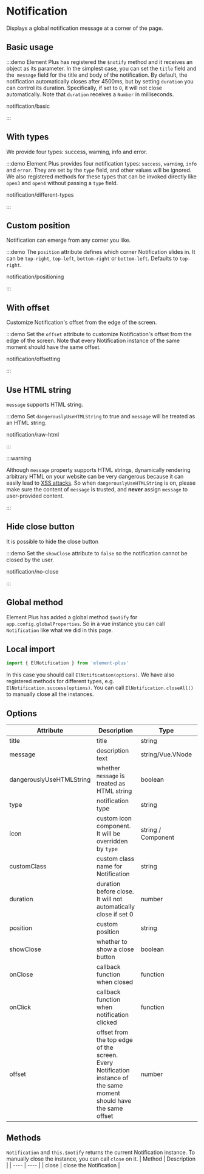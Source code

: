 # Notification

Displays a global notification message at a corner of the page.

## Basic usage

:::demo Element Plus has registered the `$notify` method and it receives an object as its parameter. In the simplest case, you can set the `title` field and the` message` field for the title and body of the notification. By default, the notification automatically closes after 4500ms, but by setting `duration` you can control its duration. Specifically, if set to `0`, it will not close automatically. Note that `duration` receives a `Number` in milliseconds.

notification/basic

:::

## With types

We provide four types: success, warning, info and error.

:::demo Element Plus provides four notification types: `success`, `warning`, `info` and `error`. They are set by the `type` field, and other values will be ignored. We also registered methods for these types that can be invoked directly like `open3` and `open4` without passing a `type` field.

notification/different-types

:::

## Custom position

Notification can emerge from any corner you like.

:::demo The `position` attribute defines which corner Notification slides in. It can be `top-right`, `top-left`, `bottom-right` or `bottom-left`. Defaults to `top-right`.

notification/positioning

:::

## With offset

Customize Notification's offset from the edge of the screen.

:::demo Set the `offset` attribute to customize Notification's offset from the edge of the screen. Note that every Notification instance of the same moment should have the same offset.

notification/offsetting

:::

## Use HTML string

`message` supports HTML string.

:::demo Set `dangerouslyUseHTMLString` to true and `message` will be treated as an HTML string.

notification/raw-html

:::

:::warning

Although `message` property supports HTML strings, dynamically rendering arbitrary HTML on your website can be very dangerous because it can easily lead to [XSS attacks](https://en.wikipedia.org/wiki/Cross-site_scripting). So when `dangerouslyUseHTMLString` is on, please make sure the content of `message` is trusted, and **never** assign `message` to user-provided content.

:::

## Hide close button

It is possible to hide the close button

:::demo Set the `showClose` attribute to `false` so the notification cannot be closed by the user.

notification/no-close

:::

## Global method

Element Plus has added a global method `$notify` for `app.config.globalProperties`. So in a vue instance you can call `Notification` like what we did in this page.

## Local import

```javascript
import { ElNotification } from 'element-plus'
```

In this case you should call `ElNotification(options)`. We have also registered methods for different types, e.g. `ElNotification.success(options)`. You can call `ElNotification.closeAll()` to manually close all the instances.

## Options

| Attribute                | Description                                                                                                        | Type               | Accepted Values                             | Default   |
| ------------------------ | ------------------------------------------------------------------------------------------------------------------ | ------------------ | ------------------------------------------- | --------- |
| title                    | title                                                                                                              | string             | —                                           | —         |
| message                  | description text                                                                                                   | string/Vue.VNode   | —                                           | —         |
| dangerouslyUseHTMLString | whether `message` is treated as HTML string                                                                        | boolean            | —                                           | false     |
| type                     | notification type                                                                                                  | string             | success/warning/info/error                  | —         |
| icon                     | custom icon component. It will be overridden by `type`                                                             | string / Component | —                                           | —         |
| customClass              | custom class name for Notification                                                                                 | string             | —                                           | —         |
| duration                 | duration before close. It will not automatically close if set 0                                                    | number             | —                                           | 4500      |
| position                 | custom position                                                                                                    | string             | top-right/top-left/bottom-right/bottom-left | top-right |
| showClose                | whether to show a close button                                                                                     | boolean            | —                                           | true      |
| onClose                  | callback function when closed                                                                                      | function           | —                                           | —         |
| onClick                  | callback function when notification clicked                                                                        | function           | —                                           | —         |
| offset                   | offset from the top edge of the screen. Every Notification instance of the same moment should have the same offset | number             | —                                           | 0         |

## Methods

`Notification` and `this.$notify` returns the current Notification instance. To manually close the instance, you can call `close` on it.
| Method | Description |
| ---- | ---- |
| close | close the Notification |

